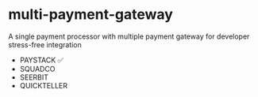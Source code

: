 # multi-payment-gateway
A single payment processor with multiple payment gateway for developer stress-free integration

* PAYSTACK ✅
* SQUADCO
* SEERBIT
* QUICKTELLER
